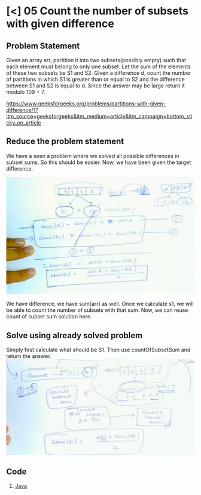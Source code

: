 # [<] 05 Count the number of subsets with given difference

## Problem Statement
Given an array arr, partition it into two subsets(possibly empty) such that each element must belong to only one subset. Let the sum of the elements of these two subsets be S1 and S2.
Given a difference d, count the number of partitions in which S1 is greater than or equal to S2 and the difference between S1 and S2 is equal to d. Since the answer may be large return it modulo 109 + 7.

https://www.geeksforgeeks.org/problems/partitions-with-given-difference/1?itm_source=geeksforgeeks&itm_medium=article&itm_campaign=bottom_sticky_on_article

## Reduce the problem statement
We have a seen a problem where we solved all possible differences in subset sums. So this should be easier.
Now, we have been given the target difference.

![img.png](img.png)

We have difference, we have sum(arr) as well.
Once we calculate s1, we will be able to count the number of subsets with that sum.
Now, we can reuse count of subset sum solution here.

## Solve using already solved problem
Simply first calculate what should be S1. Then use countOfSubsetSum and return the answer.
![img_1.png](img_1.png) 

## Code
1. [Java](./src/CountSubsetsWithDiff.java)